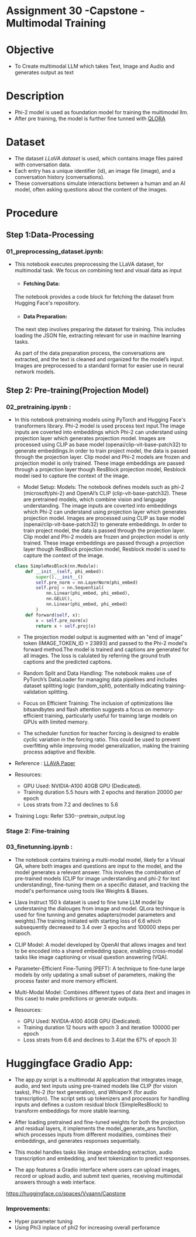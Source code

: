 # Assignment 30 -Capstone - Multimodal Training

# Objective
-  To Create multimodal LLM which takes Text, Image and Audio and generates output as text

# Description
-   Phi-2 model is used as foundation model for training the multimodel llm. 
-   After pre training, the model is further fine tunned with [QLORA](https://arxiv.org/abs/2305.14314)
   
# Dataset

-   The dataset *LLaVA dataset* is used, which contains image files paired with conversation data. 
-   Each entry has a unique identifier (id), an image file (image), and a conversation history (conversations). 
-   These conversations simulate interactions between a human and an AI model, often asking questions about the content of the images.

# Procedure
## Step 1:Data-Processing   
### 01_preprocessing_dataset.ipynb:
- This notebook executes preprocessing the LLaVA dataset, for multimodal task. We focus on combining text and visual data as input
  
    - #### Fetching Data:
    The notebook provides a code block for fetching the dataset from Hugging Face's repository.

    - #### Data Preparation:
    The next step involves preparing the dataset for training. This includes loading the JSON file, extracting relevant for use in machine learning tasks.
  
    As part of the data preparation process, the conversations are extracted, and the text is cleaned and organized for the model’s input. Images are preprocessed to a standard format for easier use in neural network models.

## Step 2: Pre-training(Projection Model)  
### 02_pretraining.ipynb :
-   In this notebook pretraining models using PyTorch and Hugging Face's transformers library. Phi-2 model is used  process text input.The image inputs are coverted into embeddings which Phi-2 can understand using projection layer which generates projection model. Images are processed using  CLIP as base model (openai/clip-vit-base-patch32) to generate embeddings.In order to train project model, the data is passed through the projection layer. Clip model and Phi-2 models are frozen and projection model is only trained. These image embeddings are passed through a projection layer though ResBlock projection model, Resblock model ised to capture the context of the image.
    -   Model Setup:
    Models: The notebook defines models such as phi-2 (microsoft/phi-2) and OpenAI’s CLIP (clip-vit-base-patch32). These are pretrained models, which combine vision and language understanding.
    The image inputs are coverted into embeddings which Phi-2 can understand using projection layer which generates projection model. Images are processed using  CLIP as base model (openai/clip-vit-base-patch32) to generate embeddings.
    In order to train project model, the data is passed through the projection layer. Clip model and Phi-2 models are frozen and projection model is only trained. These image embeddings are passed through a projection layer though ResBlock projection model, Resblock model is used to capture the context of the image.

    ```python
    class SimpleResBlock(nn.Module):
        def __init__(self, phi_embed):
            super().__init__()
            self.pre_norm = nn.LayerNorm(phi_embed)
            self.proj = nn.Sequential(
                nn.Linear(phi_embed, phi_embed),
                nn.GELU(),
                nn.Linear(phi_embed, phi_embed)
            )
        def forward(self, x):
            x = self.pre_norm(x)
            return x + self.proj(x)
    ```
    -   The projection model output is augmented with an "end of image" token (IMAGE_TOKEN_ID = 23893) and passed to the Phi-2 model's forward method.The model is trained and captions are generated for all images. The loss is calulated by referring the ground truth captions and the predicted captions.

    -   Random Split and Data Handling: The notebook makes use of PyTorch’s DataLoader for managing data pipelines and includes dataset splitting logic (random_split), potentially indicating training-validation splitting.

    -   Focus on Efficient Training:
    The inclusion of optimizations like bitsandbytes and flash attention suggests a focus on memory-efficient training, particularly useful for training large models on GPUs with limited memory.

    -   The scheduler function for teacher forcing is designed to enable cyclic variation in the forcing ratio. This could be used to prevent overfitting while improving model generalization, making the training process adaptive and flexible.

   
-   Reference : [LLAVA Paper](https://arxiv.org/pdf/2304.08485.pdf)

-   Resources: 
    -   GPU Used: NVIDIA-A100 40GB GPU (Dedicated). 
    -   Training duration 5.5 hours with 2 epochs  and iteration 20000 per epoch 
    -   Loss strats from 7.2 and declines to 5.6

-   Training Logs:
    Refer S30--pretrain_output.log


### Stage 2: Fine-training 
### 03_finetunning.ipynb :

-   The notebook contains training a multi-modal model, likely for a  Visual QA, where both images and questions are input to the model, and the model generates a relevant answer. This involves the combination of pre-trained models (CLIP for image understanding and phi-2 for text understanding), fine-tuning them on a specific dataset, and tracking the model's performance using tools like Weights & Biases.

-   Llava Instruct 150 k dataset is used to fine tune LLM model by understaning the dialouges from image and model. QLora techinque is used for fine tunning and genates adapters(model parameters and weights).The training iniitiated  with starting loss of 6.6 which subsequently decreased to 3.4 over 3 epochs and  100000 steps per epoch.

-   CLIP Model: A model developed by OpenAI that allows images and text to be encoded into a shared embedding space, enabling cross-modal tasks like image captioning or visual question answering (VQA).
-   Parameter-Efficient Fine-Tuning (PEFT): A technique to fine-tune large models by only updating a small subset of parameters, making the process faster and more memory efficient.
-   Multi-Modal Model: Combines different types of data (text and images in this case) to make predictions or generate outputs.

-   Resources: 
    -   GPU Used: NVIDIA-A100 40GB GPU (Dedicated). 
    -   Training duration 12 hours with epoch 3 and iteration 100000 per epoch 
    -   Loss strats from 6.6 and declines to 3.4(at the 67% of epoch 3)


# Huggingface Gradio App:

-    The app.py script is a multimodal AI application that integrates image, audio, and text inputs using pre-trained models like CLIP (for vision tasks), Phi-2 (for text generation), and WhisperX (for audio transcription). The script sets up tokenizers and processors for handling inputs and defines a custom residual block (SimpleResBlock) to transform embeddings for more stable learning. 
  
-    After loading pretrained and fine-tuned weights for both the projection and residual layers, it implements the model_generate_ans function, which processes inputs from different modalities, combines their embeddings, and generates responses sequentially.
-    This model handles tasks like image embedding extraction, audio transcription and embedding, and text tokenization to predict responses. 
-    The app features a Gradio interface where users can upload images, record or upload audio, and submit text queries, receiving multimodal answers through a web interface. 

https://huggingface.co/spaces/Vvaann/Capstone



### Improvements:
-   Hyper parameter tuning
-   Using Phi3 inplace of phi2 for increasing overall perforamce 
